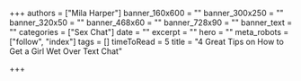 +++
authors = ["Mila Harper"]
banner_160x600 = ""
banner_300x250 = ""
banner_320x50 = ""
banner_468x60 = ""
banner_728x90 = ""
banner_text = ""
categories = ["Sex Chat"]
date = ""
excerpt = ""
hero = ""
meta_robots = ["follow", "index"]
tags = []
timeToRead = 5
title = "4 Great Tips on How to Get a Girl Wet Over Text Chat"

+++
